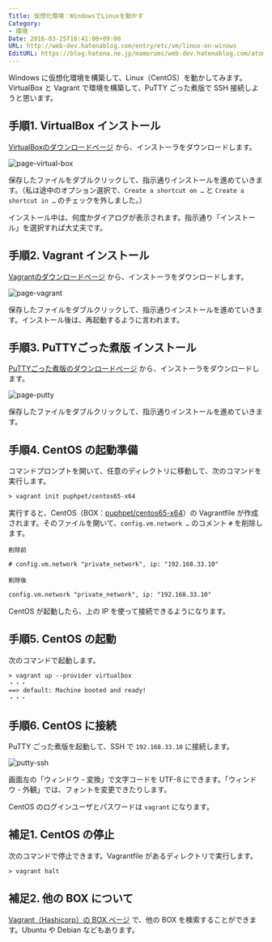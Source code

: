 ```yaml
---
Title: 仮想化環境：WindowsでLinuxを動かす
Category:
- 環境
Date: 2016-03-25T16:41:00+09:00
URL: http://web-dev.hatenablog.com/entry/etc/vm/linux-on-winows
EditURL: https://blog.hatena.ne.jp/mamorums/web-dev.hatenablog.com/atom/entry/10328749687179202208
---
```


Windows に仮想化環境を構築して、Linux（CentOS）を動かしてみます。VirtualBox と Vagrant で環境を構築して、PuTTY ごった煮版で SSH 接続しようと思います。


## 手順1. VirtualBox インストール
[VirtualBoxのダウンロードページ](https://www.virtualbox.org/wiki/Downloads) から、インストーラをダウンロードします。

![page-virtual-box](http://cdn-ak.f.st-hatena.com/images/fotolife/m/mamorums/20160815/20160815155850.png)

保存したファイルをダブルクリックして、指示通りインストールを進めていきます。（私は途中のオプション選択で、`Create a shortcut on …` と `Create a shortcut in …` のチェックを外しました。）

インストール中は、何度かダイアログが表示されます。指示通り「インストール」を選択すれば大丈夫です。


## 手順2. Vagrant インストール
[Vagrantのダウンロードページ](https://www.vagrantup.com/downloads.html) から、インストーラをダウンロードします。

![page-vagrant](http://cdn-ak.f.st-hatena.com/images/fotolife/m/mamorums/20160815/20160815155851.png)

保存したファイルをダブルクリックして、指示通りインストールを進めていきます。インストール後は、再起動するように言われます。


## 手順3. PuTTYごった煮版 インストール
[PuTTYごった煮版のダウンロードページ](http://yebisuya.dip.jp/Software/PuTTY/) から、インストーラをダウンロードします。

![page-putty](http://cdn-ak.f.st-hatena.com/images/fotolife/m/mamorums/20160815/20160815155852.png)

保存したファイルをダブルクリックして、指示通りインストールを進めていきます。


## 手順4. CentOS の起動準備
コマンドプロンプトを開いて、任意のディレクトリに移動して、次のコマンドを実行します。

```txt
> vagrant init puphpet/centos65-x64
```

実行すると、CentOS（BOX：[puphpet/centos65-x64](https://atlas.hashicorp.com/puphpet/boxes/centos65-x64/versions/20151130)）の Vagrantfile が作成されます。そのファイルを開いて、`config.vm.network …` のコメント `#` を削除します。

`削除前`

```txt
# config.vm.network "private_network", ip: "192.168.33.10"
```

`削除後`

```txt
config.vm.network "private_network", ip: "192.168.33.10"
```

CentOS が起動したら、上の IP を使って接続できるようになります。


## 手順5. CentOS の起動
次のコマンドで起動します。

```txt
> vagrant up --provider virtualbox
・・・
==> default: Machine booted and ready!
・・・
```


## 手順6. CentOS に接続
PuTTY ごった煮版を起動して、SSH で `192.168.33.10` に接続します。

![putty-ssh](http://cdn-ak.f.st-hatena.com/images/fotolife/m/mamorums/20160815/20160815155853.png)

画面左の「ウィンドウ - 変換」で文字コードを UTF-8 にできます。「ウィンドウ - 外観」では、フォントを変更できたりします。

CentOS のログインユーザとパスワードは `vagrant` になります。


## 補足1. CentOS の停止
次のコマンドで停止できます。Vagrantfile があるディレクトリで実行します。

```txt
> vagrant halt
```


## 補足2. 他の BOX について
[Vagrant（Hashicorp）の BOX ページ](https://atlas.hashicorp.com/boxes/search) で、他の BOX を検索することができます。Ubuntu や Debian などもあります。
